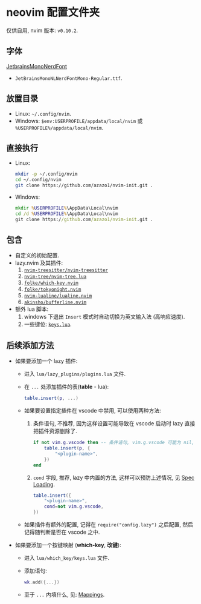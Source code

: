 # neovim 配置文件夹

仅供自用, nvim 版本: `v0.10.2`.

## 字体

[JetbrainsMonoNerdFont](https://github.com/ryanoasis/nerd-fonts/releases/download/v3.3.0/JetBrainsMono.zip)

- `JetBrainsMonoNLNerdFontMono-Regular.ttf`.

## 放置目录

- Linux: `~/.config/nvim`.
- Windows: `$env:USERPROFILE/appdata/local/nvim` 或 `%USERPROFILE%/appdata/local/nvim`.

## 直接执行

- Linux:

  ```bash
  mkdir -p ~/.config/nvim
  cd ~/.config/nvim
  git clone https://github.com/azazo1/nvim-init.git .
  ```

- Windows:

  ```bat
  mkdir %USERPROFILE%\AppData\Local\nvim
  cd /d %USERPROFILE%\AppData\Local\nvim
  git clone https://github.com/azazo1/nvim-init.git .
  ```

## 包含

- 自定义的初始配置.
- lazy.nvim 及其插件:
  1. [`nvim-treesitter/nvim-treesitter`](https://github.com/nvim-treesitter/nvim-treesitter)
  2. [`nvim-tree/nvim-tree.lua`](https://github.com/nvim-tree/nvim-tree.lua)
  3. [`folke/which-key.nvim`](https://github.com/folke/which-key.nvim)
  4. [`folke/tokyonight.nvim`](https://github.com/folke/tokyonight.nvim)
  5. [`nvim-lualine/lualine.nvim`](https://github.com/nvim-lualine/lualine.nvim)
  6. [`akinsho/bufferline.nvim`](https://github.com/akinsho/bufferline.nvim)
- 额外 lua 脚本:
  1. windows 下退出 `Insert` 模式时自动切换为英文输入法 (高响应速度).
  2. 一些键位: [`keys.lua`](lua/which_key/keys.lua).

## 后续添加方法

- 如果要添加一个 lazy 插件:
  - 进入 `lua/lazy_plugins/plugins.lua` 文件.
  - 在 `...` 处添加插件的表(**table** - lua):

    ```lua
    table.insert(p, ...)
    ```

  - 如果要设置指定插件在 vscode 中禁用, 可以使用两种方法:

    1. 条件语句, 不推荐, 因为这样设置可能导致在 vscode 启动时 lazy 直接把插件资源删除了.

       ```lua
       if not vim.g.vscode then -- 条件语句, vim.g.vscode 可能为 nil, false, true.
           table.insert(p, {
               "<plugin-name>",
           })
       end
       ```

    2. `cond` 字段, 推荐, lazy 中内置的方法, 这样可以预防上述情况,
       见 [Spec Loading](https://lazy.folke.io/spec#spec-loading).

       ```lua
       table.insert({
           "<plugin-name>",
           cond=not vim.g.vscode,
       })
       ```

  - 如果插件有额外的配置, 记得在 `require("config.lazy")` 之后配置, 然后记得随判断是否在 vscode 之中.
- 如果要添加一个按键映射 (**which-key**, **改键**):
  - 进入 `lua/which_key/keys.lua` 文件.
  - 添加语句:

    ```lua
    wk.add({...})
    ```

  - 至于 `...` 内填什么, 见: [Mappings](https://github.com/folke/which-key.nvim?tab=readme-ov-file#%EF%B8%8F-mappings).
